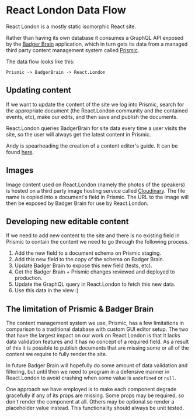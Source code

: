 React London Data Flow
======================

React London is a mostly static isomorphic React site.

Rather than having its own database it consumes a GraphQL API exposed by the
[Badger Brain][brain] application, which in turn gets its data from a managed
third party content management system called [Prismic][prismic].

[brain]: https://github.com/redbadger/badger-brain
[prismic]: https://prismic.io

The data flow looks like this:


    Prismic -> BadgerBrain -> React.London


## Updating content

If we want to update the content of the site we log into Prismic, search for
the appropriate document (the React.London community and the contained
events, etc), make our edits, and then save and publish the documents.

React.London queries BadgerBrain for site data every time a user visits the
site, so the user will always get the latest content in Prismic.

Andy is spearheading the creation of a content editor's guide. It can be found
[here][editor-guide].

[editor-guide]: https://andrewbestbier1.gitbooks.io/red-badger-prismic-guide/content/


## Images

Image content used on React.London (namely the photos of the speakers) is
hosted on a third party image hosting service called [Cloudinary][cloudinary].
The file name is copied into a document's field in Prismic. The URL to the
image will then be exposed by Badger Brain for use by React.London.

[cloudinary]: http://cloudinary.com/


## Developing new editable content

If we need to add new content to the site and there is no existing field in
Prismic to contain the content we need to go through the following process.

1. Add the new field to a document schema on Prismic staging.
2. Add this new field to the copy of the schema on Badger Brain.
3. Update Badger Brain to expose this new field (tests, etc).
4. Get the Badger Brain + Prismic changes reviewed and deployed to production.
5. Update the GraphQL query in React.London to fetch this new data.
6. Use this data in the view :)


## The limitation of Prismic & Badger Brain

The content management system we use, Prismic, has a few limitations in
comparison to a traditional database with custom GUI editor setup. The two
that have the largest impact on our work on React.London is that it lacks data
validation features and it has no concept of a required field. As a result of
this it is possible to publish documents that are missing some or all of the
content we require to fully render the site.

In future Badger Brain will hopefully do some amount of data validation and
filtering, but until then we need to program in a defensive manner in
React.London to avoid crashing when some value is `undefined` or `null`.

One approach we have employed is to make each component degrade gracefully if
any of its props are missing. Some props may be required, so don't render the
component at all. Others may be optional so render a placeholder value
instead. This functionality should always be unit tested.
